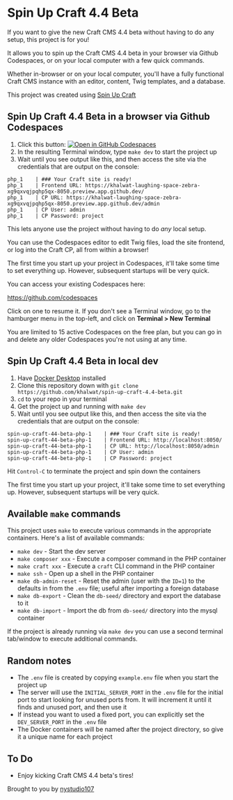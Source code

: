 # Spin Up Craft 4.4 Beta

If you want to give the new Craft CMS 4.4 beta without having to do any setup, this project is for you!

It allows you to spin up the Craft CMS 4.4 beta in your browser via Github Codespaces, or on your local computer with a few quick commands.

Whether in-browser or on your local computer, you'll have a fully functional Craft CMS instance with an editor, content, Twig templates, and a database.

This project was created using [Spin Up Craft](https://github.com/nystudio107/spin-up-craft)

## Spin Up Craft 4.4 Beta in a browser via Github Codespaces

1. Click this button: [![Open in GitHub Codespaces](https://github.com/codespaces/badge.svg)](https://github.com/codespaces/new?hide_repo_select=true&ref=master&repo=605680287)
2. In the resulting Terminal window, type `make dev` to start the project up
3. Wait until you see output like this, and then access the site via the credentials that are output on the console:

```
php_1    | ### Your Craft site is ready!
php_1    | Frontend URL: https://khalwat-laughing-space-zebra-xg9qxvqjpqhp5qx-8050.preview.app.github.dev/
php_1    | CP URL: https://khalwat-laughing-space-zebra-xg9qxvqjpqhp5qx-8050.preview.app.github.dev/admin
php_1    | CP User: admin
php_1    | CP Password: project
```

This lets anyone use the project without having to do _any_ local setup.

You can use the Codespaces editor to edit Twig files, load the site frontend, or log into the Craft CP, all from within a browser!

The first time you start up your project in Codespaces, it'll take some time to set everything up. However, subsequent startups will be very quick.

You can access your existing Codespaces here:

https://github.com/codespaces

Click on one to resume it. If you don't see a Terminal window, go to the hamburger  menu in the top-left, and click on **Terminal > New Terminal**

You are limited to 15 active Codespaces on the free plan, but you can go in and delete any older Codespaces you're not using at any time.

## Spin Up Craft 4.4 Beta in local dev

1. Have [Docker Desktop](https://www.docker.com/products/docker-desktop/) installed
2. Clone this repository down with `git clone https://github.com/khalwat/spin-up-craft-4.4-beta.git`
3. `cd` to your repo in your terminal
4. Get the project up and running with `make dev`
5. Wait until you see output like this, and then access the site via the credentials that are output on the console:

```
spin-up-craft-44-beta-php-1    | ### Your Craft site is ready!
spin-up-craft-44-beta-php-1    | Frontend URL: http://localhost:8050/
spin-up-craft-44-beta-php-1    | CP URL: http://localhost:8050/admin
spin-up-craft-44-beta-php-1    | CP User: admin
spin-up-craft-44-beta-php-1    | CP Password: project
```

Hit `Control-C` to terminate the project and spin down the containers

The first time you start up your project, it'll take some time to set everything up. However, subsequent startups will be very quick.

## Available `make` commands

This project uses `make` to execute various commands in the appropriate containers. Here's a list of available commands:

* `make dev` - Start the dev server
* `make composer xxx` - Execute a composer command in the PHP container
* `make craft xxx` - Execute a `craft` CLI command in the PHP container
* `make ssh` - Open up a shell in the PHP container
* `make db-admin-reset` - Reset the admin (user with the `ID=1`) to the defaults in from the `.env` file; useful after importing a foreign database
* `make db-export` - Clean the `db-seed/` directory and export the database to it
* `make db-import` - Import the db from `db-seed/` directory into the mysql container

If the project is already running via `make dev` you can use a second terminal tab/window to execute additional commands.

## Random notes

- The `.env` file is created by copying `example.env` file when you start the project up
- The server will use the `INITIAL_SERVER_PORT` in the `.env` file for the initial port to start looking for unused ports from. It will increment it until it finds and unused port, and then use it
- If instead you want to used a fixed port, you can explicitly set the `DEV_SERVER_PORT` in the `.env` file
- The Docker containers will be named after the project directory, so give it a unique name for each project


## To Do

- Enjoy kicking Craft CMS 4.4 beta's tires!

Brought to you by [nystudio107](https://nystudio107.com/)
